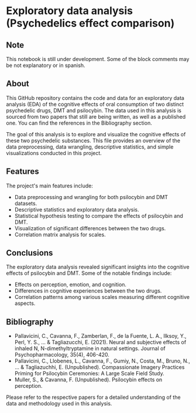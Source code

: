 # Exploratory data analysis (Psychedelics effect comparison)
 
## Note
This notebook is still under development. Some of the block comments may be not explanatory or in spanish.

## About
This GitHub repository contains the code and data for an exploratory data analysis (EDA) of the cognitive effects of oral consumption of two distinct psychedelic drugs, DMT and psilocybin. The data used in this analysis is sourced from two papers that still are being written, as well as a published one. You can find the references in the Bibliography section.

The goal of this analysis is to explore and visualize the cognitive effects of these two psychedelic substances. This file provides an overview of the data preprocessing, data wrangling, descriptive statistics, and simple visualizations conducted in this project.

## Features
The project's main features include:
- Data preprocessing and wrangling for both psilocybin and DMT datasets.
- Descriptive statistics and exploratory data analysis.
- Statistical hypothesis testing to compare the effects of psilocybin and DMT.
- Visualization of significant differences between the two drugs.
- Correlation matrix analysis for scales.

## Conclusions
The exploratory data analysis revealed significant insights into the cognitive effects of psilocybin and DMT. Some of the notable findings include:
- Effects on perception, emotion, and cognition.
- Differences in cognitive experiences between the two drugs.
- Correlation patterns among various scales measuring different cognitive aspects.


## Bibliography
- Pallavicini, C., Cavanna, F., Zamberlan, F., de la Fuente, L. A., Ilksoy, Y., Perl, Y. S., ... & Tagliazucchi, E. (2021). Neural and subjective effects of inhaled N, N-dimethyltryptamine in natural settings. Journal of Psychopharmacology, 35(4), 406-420.
- Pallavicini, C., Llobenes, L., Cavanna, F., Gumiy, N., Costa, M., Bruno, N., ... & Tagliazuchhi, E. (Unpublished). Compassionate Imagery Practices Priming for Psilocybin Ceremonies: A Large Scale Field Study.
- Muller, S., & Cavanna, F. (Unpublished). Psilocybin effects on perception.

Please refer to the respective papers for a detailed understanding of the data and methodology used in this analysis.

